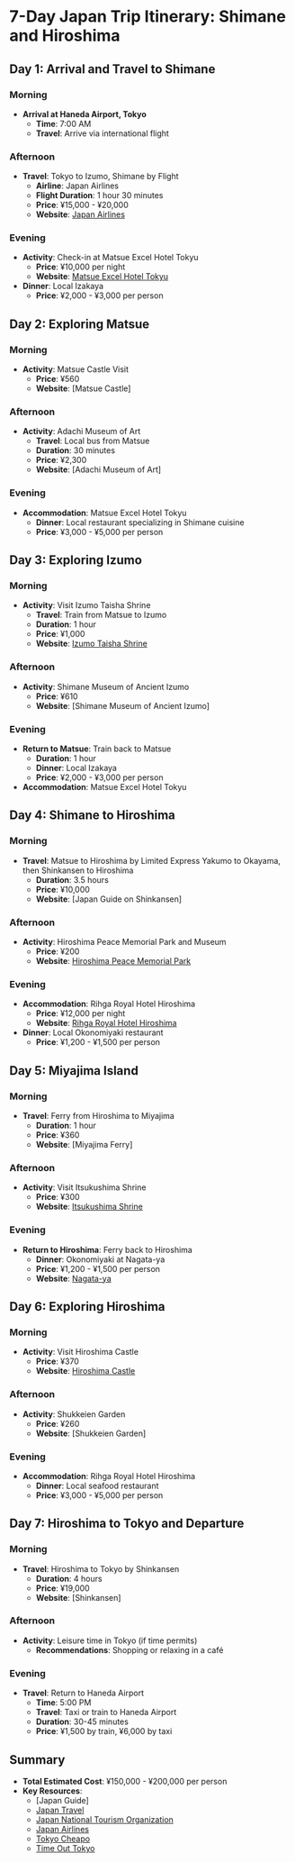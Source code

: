# 7-Day Japan Trip Itinerary: Shimane and Hiroshima

## Day 1: Arrival and Travel to Shimane

### Morning

- **Arrival at Haneda Airport, Tokyo**
  - **Time**: 7:00 AM
  - **Travel**: Arrive via international flight

### Afternoon

- **Travel**: Tokyo to Izumo, Shimane by Flight
  - **Airline**: Japan Airlines
  - **Flight Duration**: 1 hour 30 minutes
  - **Price**: ¥15,000 - ¥20,000
  - **Website**: [Japan Airlines](https://www.jal.co.jp/enl/)

### Evening

- **Activity**: Check-in at Matsue Excel Hotel Tokyu
  - **Price**: ¥10,000 per night
  - **Website**: [Matsue Excel Hotel Tokyu](https://www.japan.travel/en/)
- **Dinner**: Local Izakaya
  - **Price**: ¥2,000 - ¥3,000 per person

## Day 2: Exploring Matsue

### Morning

- **Activity**: Matsue Castle Visit
  - **Price**: ¥560
  - **Website**: [Matsue Castle]

### Afternoon

- **Activity**: Adachi Museum of Art
  - **Travel**: Local bus from Matsue
  - **Duration**: 30 minutes
  - **Price**: ¥2,300
  - **Website**: [Adachi Museum of Art]

### Evening

- **Accommodation**: Matsue Excel Hotel Tokyu
  - **Dinner**: Local restaurant specializing in Shimane cuisine
  - **Price**: ¥3,000 - ¥5,000 per person

## Day 3: Exploring Izumo

### Morning

- **Activity**: Visit Izumo Taisha Shrine
  - **Travel**: Train from Matsue to Izumo
  - **Duration**: 1 hour
  - **Price**: ¥1,000
  - **Website**: [Izumo Taisha Shrine](https://www.jnto.go.jp/eng/)

### Afternoon

- **Activity**: Shimane Museum of Ancient Izumo
  - **Price**: ¥610
  - **Website**: [Shimane Museum of Ancient Izumo]

### Evening

- **Return to Matsue**: Train back to Matsue
  - **Duration**: 1 hour
  - **Dinner**: Local Izakaya
  - **Price**: ¥2,000 - ¥3,000 per person
- **Accommodation**: Matsue Excel Hotel Tokyu

## Day 4: Shimane to Hiroshima

### Morning

- **Travel**: Matsue to Hiroshima by Limited Express Yakumo to Okayama, then Shinkansen to Hiroshima
  - **Duration**: 3.5 hours
  - **Price**: ¥10,000
  - **Website**: [Japan Guide on Shinkansen]

### Afternoon

- **Activity**: Hiroshima Peace Memorial Park and Museum
  - **Price**: ¥200
  - **Website**: [Hiroshima Peace Memorial Park](https://www.japan.travel/en/)

### Evening

- **Accommodation**: Rihga Royal Hotel Hiroshima
  - **Price**: ¥12,000 per night
  - **Website**: [Rihga Royal Hotel Hiroshima](https://www.jnto.go.jp/eng/)
- **Dinner**: Local Okonomiyaki restaurant
  - **Price**: ¥1,200 - ¥1,500 per person

## Day 5: Miyajima Island

### Morning

- **Travel**: Ferry from Hiroshima to Miyajima
  - **Duration**: 1 hour
  - **Price**: ¥360
  - **Website**: [Miyajima Ferry]

### Afternoon

- **Activity**: Visit Itsukushima Shrine
  - **Price**: ¥300
  - **Website**: [Itsukushima Shrine](https://www.japan.travel/en/)

### Evening

- **Return to Hiroshima**: Ferry back to Hiroshima
  - **Dinner**: Okonomiyaki at Nagata-ya
  - **Price**: ¥1,200 - ¥1,500 per person
  - **Website**: [Nagata-ya](https://www.timeout.com/tokyo)

## Day 6: Exploring Hiroshima

### Morning

- **Activity**: Visit Hiroshima Castle
  - **Price**: ¥370
  - **Website**: [Hiroshima Castle](https://www.jnto.go.jp/eng/)

### Afternoon

- **Activity**: Shukkeien Garden
  - **Price**: ¥260
  - **Website**: [Shukkeien Garden]

### Evening

- **Accommodation**: Rihga Royal Hotel Hiroshima
  - **Dinner**: Local seafood restaurant
  - **Price**: ¥3,000 - ¥5,000 per person

## Day 7: Hiroshima to Tokyo and Departure

### Morning

- **Travel**: Hiroshima to Tokyo by Shinkansen
  - **Duration**: 4 hours
  - **Price**: ¥19,000
  - **Website**: [Shinkansen]

### Afternoon

- **Activity**: Leisure time in Tokyo (if time permits)
  - **Recommendations**: Shopping or relaxing in a café

### Evening

- **Travel**: Return to Haneda Airport
  - **Time**: 5:00 PM
  - **Travel**: Taxi or train to Haneda Airport
  - **Duration**: 30-45 minutes
  - **Price**: ¥1,500 by train, ¥6,000 by taxi

## Summary

- **Total Estimated Cost**: ¥150,000 - ¥200,000 per person
- **Key Resources**:
  - [Japan Guide]
  - [Japan Travel](https://www.japan.travel/en/)
  - [Japan National Tourism Organization](https://www.jnto.go.jp/eng/)
  - [Japan Airlines](https://www.jal.co.jp/enl/)
  - [Tokyo Cheapo](https://tokyocheapo.com/)
  - [Time Out Tokyo](https://www.timeout.com/tokyo)
